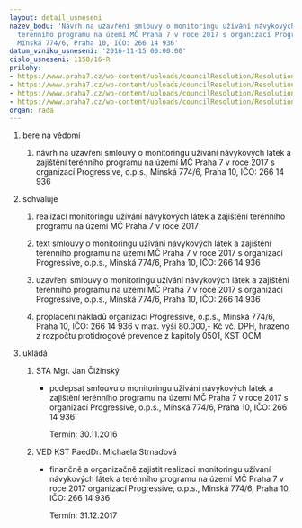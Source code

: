 ```yaml
---
layout: detail_usneseni
nazev_bodu: 'Návrh na uzavření smlouvy o monitoringu užívání návykových látek a zajištění
  terénního programu na území MČ Praha 7 v roce 2017 s organizací Progressive, o.p.s.,
  Minská 774/6, Praha 10, IČO: 266 14 936'
datum_vzniku_usneseni: '2016-11-15 00:00:00'
cislo_usneseni: 1158/16-R
prilohy:
- https://www.praha7.cz/wp-content/uploads/councilResolution/Resolutions/28370/export/duvodovazpravazverejnit~134274.doc
- https://www.praha7.cz/wp-content/uploads/councilResolution/Resolutions/28370/export/smlouvaupravena~134273.doc
- https://www.praha7.cz/wp-content/uploads/councilResolution/Resolutions/28370/export/vypis735990~134272.pdf
- https://www.praha7.cz/wp-content/uploads/councilResolution/Resolutions/28370/export/export~297339.pdf
organ: rada
---
```

<ol id="urzList" class="urzList_view"><li id="" class="urzClass1"><span name="1">bere na vědomí</span><ol class="urzOlClass"><li style="text-align: left;" id="" class="urzClass2"><span><p>návrh na uzavření smlouvy o monitoringu užívání návykových látek a zajištění terénního programu na území MČ Praha 7 v roce 2017 s organizací Progressive, o.p.s., Minská 774/6, Praha 10, IČO: 266 14 936</p></span></li></ol></li><li id="" class="urzClass1"><span name="24">schvaluje</span><ol class="urzOlClass"><li style="text-align: left;" id="" class="urzClass2"><span><p>realizaci monitoringu užívání návykových látek a zajištění terénního programu na území MČ Praha 7 v roce 2017</p></span></li><li style="text-align: left;" id="" class="urzClass2"><span><p>text smlouvy o monitoringu užívání návykových látek a zajištění terénního programu na území MČ Praha 7 v roce 2017 s organizací Progressive, o.p.s., Minská 774/6, Praha 10, IČO: 266 14 936</p></span></li><li style="text-align: left;" id="" class="urzClass2"><span><p>uzavření smlouvy o monitoringu užívání návykových látek a zajištění terénního programu na území MČ Praha 7 v roce 2017 s organizací Progressive, o.p.s., Minská 774/6, Praha 10, IČO: 266 14 936</p></span></li><li style="text-align: left;" id="" class="urzClass2"><span><p>proplacení nákladů organizaci Progressive, o.p.s., Minská 774/6, Praha 10, IČO: 266 14 936 v max. výši 80.000,- Kč vč. DPH, hrazeno z rozpočtu protidrogové prevence z kapitoly 0501, KST OCM</p></span></li></ol></li><li class="urzClass1" id="urzUkoly"><span name="1">ukládá</span><ol class="urzOlClass"><li class="urzClass2"><span><p>STA Mgr. Jan Čižinský</p></span><ul class="urzUlClass"><li class="urzClass3"><span><p>podepsat smlouvu o monitoringu užívání návykových látek a zajištění terénního programu na území MČ Praha 7 v roce 2017 s organizací Progressive, o.p.s., Minská 774/6, Praha 10, IČO: 266 14 936</p></span><span class="urzUkolTermin">  Termín:&nbsp;30.11.2016</span></li></ul></li><li class="urzClass2"><span><p>VED KST PaedDr. Michaela Strnadová</p></span><ul class="urzUlClass"><li class="urzClass3"><span><p>finančně a organizačně zajistit realizaci monitoringu užívání návykových látek a terénního programu na území MČ Praha 7 v roce 2017 organizací Progressive, o.p.s., Minská 774/6, Praha 10, IČO: 266 14 936</p></span><span class="urzUkolTermin">  Termín:&nbsp;31.12.2017</span></li></ul></li></ol></li></ol>